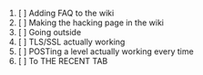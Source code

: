 1. [ ] Adding FAQ to the wiki
2. [ ] Making the hacking page in the wiki
3. [ ] Going outside
4. [ ] TLS/SSL actually working
5. [ ] POSTing a level actually working every time
6. [ ] To THE RECENT TAB
